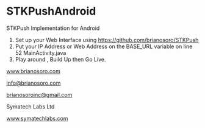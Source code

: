 # STKPushAndroid
STKPush Implementation for Android

1. Set up your Web Interface using https://github.com/brianosoro/STKPush
2. Put your IP Address or Web Address on the BASE_URL variable on line 52 MainActivity.java
3. Play around , Build Up then Go Live.

www.brianosoro.com

info@brianosoro.com

brianosoroinc@gmail.com

Symatech Labs Ltd

www.symatechlabs.com
